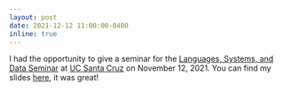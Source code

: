 ```yaml
---
layout: post
date: 2021-12-12 11:00:00-0400
inline: true
---
```


I had the opportunity to give a seminar for the [Languages, Systems, and Data Seminar](https://lsd.ucsc.edu/lsd-seminar/2021fa/) at [UC Santa Cruz](https://www.ucsc.edu/) on November 12, 2021. You can find my slides [here](https://giuliaguidi.github.io/teaching/), it was great!
